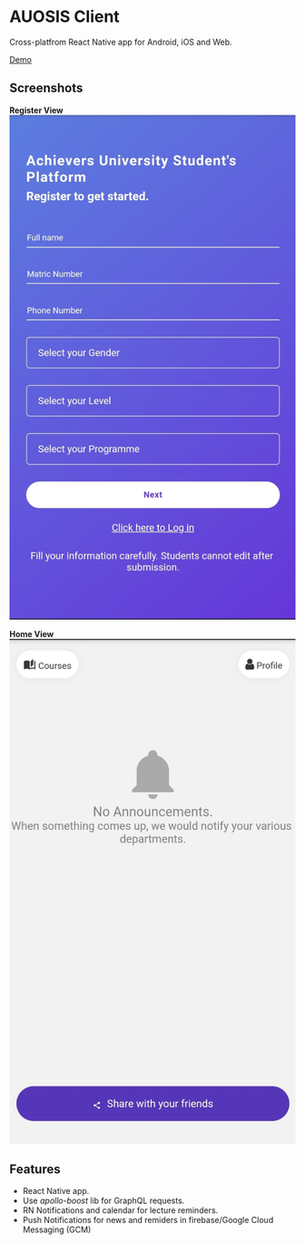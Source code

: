 # AUOSIS Client

Cross-platfrom React Native app for Android, iOS and Web.

[Demo](https://auosis-online.web.app)

## Screenshots

**Register View**
![Snapshot of scan page](screenshots/register.jpg)

**Home View**
![Snapshot of scan page](screenshots/home.jpg)

## Features

* React Native app.
* Use *apollo-boost* lib for GraphQL requests.
* RN Notifications and calendar for lecture reminders.
* Push Notifications for news and remiders in firebase/Google Cloud Messaging (GCM)
